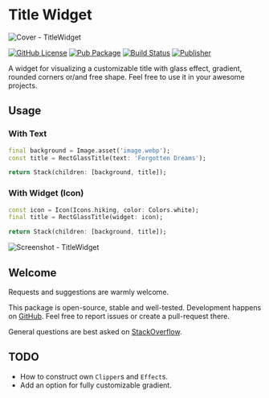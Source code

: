 # Title Widget

![Cover - TitleWidget](https://raw.githubusercontent.com/signmotion/title_widget/master/images/cover.webp)

[![GitHub License](https://img.shields.io/badge/license-MIT-blue.svg)](https://opensource.org/licenses/MIT)
[![Pub Package](https://img.shields.io/badge/doc-title_widget-blue)](https://pub.dartlang.org/packages/title_widget)
[![Build Status](https://github.com/signmotion/title_widget/actions/workflows/dart-ci.yml/badge.svg)](https://github.com/signmotion/title_widget/actions/workflows/dart-ci.yml)
[![Publisher](https://img.shields.io/pub/publisher/title_widget)](https://pub.dev/publishers/syrokomskyi.com)

A widget for visualizing a customizable title with glass effect, gradient, rounded corners or/and free shape.
Feel free to use it in your awesome projects.

## Usage

### With Text

```dart
final background = Image.asset('image.webp');
const title = RectGlassTitle(text: 'Forgotten Dreams');

return Stack(children: [background, title]);
```

### With Widget (Icon)

```dart
const icon = Icon(Icons.hiking, color: Colors.white);
final title = RectGlassTitle(widget: icon);

return Stack(children: [background, title]);
```

![Screenshot - TitleWidget](https://raw.githubusercontent.com/signmotion/title_widget/master/images/screenshots/1.gif)

## Welcome

Requests and suggestions are warmly welcome.

This package is open-source, stable and well-tested. Development happens on
[GitHub](https://github.com/signmotion/title_widget). Feel free to report issues
or create a pull-request there.

General questions are best asked on
[StackOverflow](https://stackoverflow.com/search?q=title_widget+flutter).

## TODO

- How to construct own `Clipper`s and `Effect`s.
- Add an option for fully customizable gradient.
